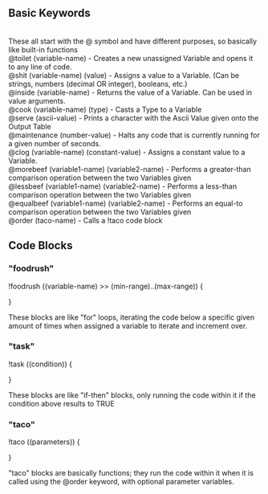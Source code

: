 ## Basic Keywords
<br>
These all start with the @ symbol and have different purposes, so basically like built-in functions
<br>
@toilet (variable-name) - Creates a new unassigned Variable and opens it to any line of code.
<br>
@shit (variable-name) (value) - Assigns a value to a Variable. (Can be strings, numbers (decimal OR integer), booleans, etc.)
<br>
@inside (variable-name) - Returns the value of a Variable. Can be used in value arguments.
<br>
@cook (variable-name) (type) - Casts a Type to a Variable
<br>
@serve (ascii-value) - Prints a character with the Ascii Value given onto the Output Table
<br>
@maintenance (number-value) - Halts any code that is currently running for a given number of seconds.
<br>
@clog (variable-name) (constant-value) - Assigns a constant value to a Variable.
<br>
@morebeef (variable1-name) (variable2-name) - Performs a greater-than comparison operation between the two Variables given
<br>
@lessbeef (variable1-name) (variable2-name) - Performs a less-than comparison operation between the two Variables given
<br>
@equalbeef (variable1-name) (variable2-name) - Performs an equal-to comparison operation between the two Variables given
<br>
@order (taco-name) - Calls a !taco code block

## Code Blocks
### "foodrush"
!foodrush ((variable-name) >> (min-range)..(max-range)) {
<br>


}
<br>


These blocks are like "for" loops, iterating the code below a specific given amount of times when assigned a variable to iterate and increment over.
### "task"
!task ((condition)) {
<br>


}
<br>


These blocks are like "if-then" blocks, only running the code within it if the condition above results to TRUE
### "taco"
!taco ((parameters)) {
<br>


}
<br>


"taco" blocks are basically functions; they run the code within it when it is called using the @order keyword, with optional parameter variables.



